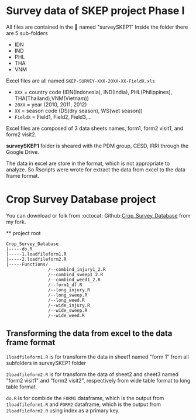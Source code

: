Survey data of SKEP project Phase I
=========

All files are contained in the :file_folder: named "surveySKEP1"
Inside the folder there are 5 sub-folders

- IDN
- IND
- PHL
- THA
- VNM

Excel files are all named `SKEP-SURVEY-XXX-20XX-XX-FieldX.xls`

- `XXX` = country code (IDN(Indonesia), IND(India), PHL(Philippines), THA(Thailand),VNM(Vietnam))
- `20XX` = year (2010, 2011, 2012)
- `XX` = season code (DS(dry season), WS(wet season))
- `FieldX` = Field1, Field2, Field3,...

Excel files are composed of 3 data sheets names, form1, form2 visit1, and form2 visit2.

**surveySKEP1** folder is sheared with the PDM group, CESD, IRRI through the Google Drive.

The data in excel are store in the format, which is not appropriate to analyze. So Rscripts were wrote for extract the data from excel to the data frame format.

Crop Survey Database project
=====

You can download or folk from :octocat: Github:[Crop_Survey_Database](https://github.com/sithjaisong/Crop_Survey_Database.git) from my fork.

** project root

```
Crop_Survey_Database
|-----do.R
|-----1.loadfileform1.R
|-----2.loadfileform2.R
|-----Functions/
                /--combind_injury1_2.R
                /--combind_sweep1_2.R
                /--combind_weed1_2.R
                /--form1_df.R
                /--long_injury.R
                /--long_sweep.R
                /--long_weed.R
                /--wide_injury.R
                /--wide_sweep.R
                /--wide_weed.R

```

## Transforming the data from excel to the data frame format

`1loadfileform1.R` is for transform the data in sheet1 named "form 1"  from all subfolders in surveySKEP1 folder


`2loadfileform2.R` is for transform the data of sheet2 and sheet3 named "form2 visit1" and "form2 visit2", respectively from wide table format to long table format.

`do.R` is for combide the `FORM1` dataframe, which is the output from `1loadfileform1.R` and `FORM2` dataframe, which is the output from `2loadfileform2.R` using index as a primary key.
